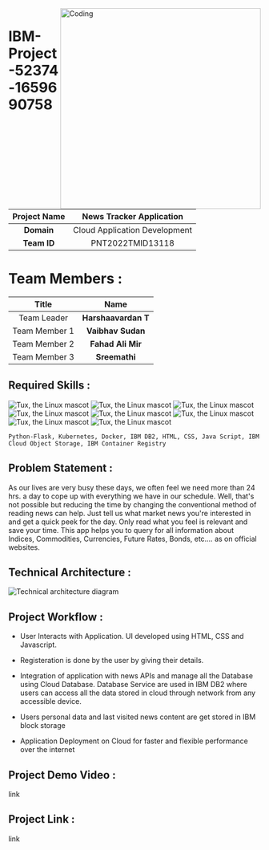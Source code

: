 <img align="right" alt="Coding" width="400" src="https://www.freepik.com/free-photo/business-people-using-internet_4246721.htm#query=web%20connection%20cloud%20technology&position=18&from_view=search&track=sph">

# IBM-Project-52374-1659690758

|      **Project Name**     |  News Tracker Application      |
|:-------------------------:|:------------------------------:|
|         **Domain**        |  Cloud Application Development |
|        **Team ID**        |  PNT2022TMID13118              |

# Team Members :
|   **Title**   |      **Name**         |
|:-------------:|:---------------------:|
| Team Leader   |  **Harshaavardan T**  |
| Team Member 1 |  **Vaibhav Sudan**    |
| Team Member 2 |  **Fahad Ali Mir**    |
| Team Member 3 |  **Sreemathi**        |

## Required Skills :
 ![Tux, the Linux mascot](https://img.icons8.com/color/48/40C057/html-5--v1.png)   ![Tux, the Linux mascot](https://img.icons8.com/fluency/48/000000/css3.png) ![Tux, the Linux mascot](https://img.icons8.com/fluency/48/000000/javascript.png) ![Tux, the Linux mascot]( https://img.icons8.com/color/48/000000/kubernetes.png) ![Tux, the Linux mascot](https://img.icons8.com/color/48/000000/docker.png)  ![Tux, the Linux mascot](https://img.icons8.com/fluency/48/000000/python.png)  ![Tux, the Linux mascot]( https://img.icons8.com/ios-filled/50/000000/flask.png) ![Tux, the Linux mascot](https://img.icons8.com/nolan/64/ibm.png)

    Python-Flask, Kubernetes, Docker, IBM DB2, HTML, CSS, Java Script, IBM Cloud Object Storage, IBM Container Registry

## Problem Statement :
As our lives are very busy these days, we often feel we need more than 24 hrs. a day to cope up with everything we have in our schedule. Well, that's not possible but reducing the time by changing the conventional method of reading news can help. Just tell us what market news you're interested in and get a quick peek for the day. Only read what you feel is relevant and save your time. This app helps you to query for all information about Indices, Commodities, Currencies, Future Rates, Bonds, etc.… as on official websites.

## Technical Architecture :
![Technical architecture diagram](https://lh4.googleusercontent.com/WxV5D1L-EMl3jnFqZS9L9w9oFOkzbID-ACQyYIyzvrAYaUxp-Ry_tbCPd9xG0YKPhV97C3yayncVX49Lnbv9tJE1O7SzpvhWtCADTaikdF-aKo2Ie7JOld9iysZB8R0tzDvUthOx)

## Project Workflow :

 - User Interacts with Application. UI developed using HTML, CSS and Javascript.

 - Registeration is done by the user by giving their details.

 - Integration of application with news APIs and manage all the Database using Cloud Database. Database Service are used in IBM DB2 where users can access all the data stored in cloud through network from any accessible device.

 - Users personal data and last visited news content are get stored in IBM block storage

 - Application Deployment on Cloud for faster and flexible performance over the internet


## Project Demo Video : 

link

## Project Link :

link

 
